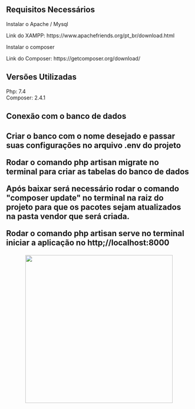 <h2>Requisitos Necessários </h2>

<p>Instalar o Apache / Mysql </p>
Link do XAMPP: https://www.apachefriends.org/pt_br/download.html <br>

<p>Instalar o composer</p>
Link do Composer: https://getcomposer.org/download/ <br>

<h2> Versões Utilizadas </h2>
Php: 7.4 <br>
Composer: 2.4.1 <br>

<h2>Conexão com o banco de dados <h2>

<p> Criar o banco com o nome desejado e passar suas configurações no arquivo .env do projeto </p>
<p> Rodar o comando php artisan migrate no terminal para criar as tabelas do banco de dados </p>

Após baixar será necessário rodar o comando "composer update" no terminal na raiz do projeto para que os pacotes sejam atualizados na pasta vendor que será criada.

<p> Rodar o comando php artisan serve no terminal iniciar a aplicação no http;//localhost:8000 </p>

<p align="center"><a href="https://laravel.com" target="_blank"><img src="https://raw.githubusercontent.com/laravel/art/master/logo-lockup/5%20SVG/2%20CMYK/1%20Full%20Color/laravel-logolockup-cmyk-red.svg" width="400"></a></p>
